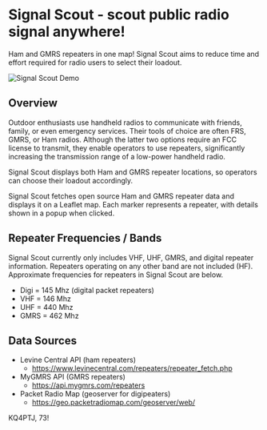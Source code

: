 # Signal Scout - scout public radio signal anywhere!

Ham and GMRS repeaters in one map! Signal Scout aims to reduce time and effort required for radio users to select their loadout.

![Signal Scout Demo](./signal_scout_demo.gif)

## Overview

Outdoor enthusiasts use handheld radios to communicate with friends, family, or even emergency services. Their tools of choice are often FRS, GMRS, or Ham radios. Although the latter two options require an FCC license to transmit, they enable operators to use repeaters, significantly increasing the transmission range of a low-power handheld radio.

Signal Scout displays both Ham and GMRS repeater locations, so operators can choose their loadout accordingly.

Signal Scout fetches open source Ham and GMRS repeater data and displays it on a Leaflet map. Each marker represents a repeater, with details shown in a popup when clicked.

## Repeater Frequencies / Bands
Signal Scout currently only includes VHF, UHF, GMRS, and digital repeater information. Repeaters operating on any other band are not included (HF). Approximate frequencies for repeaters in Signal Scout are below.
  - Digi = 145 Mhz (digital packet repeaters)
  - VHF = 146 Mhz
  - UHF = 440 Mhz
  - GMRS = 462 Mhz


## Data Sources
- Levine Central API (ham repeaters)
  - https://www.levinecentral.com/repeaters/repeater_fetch.php
- MyGMRS API (GMRS repeaters)
  - https://api.mygmrs.com/repeaters
- Packet Radio Map (geoserver for digipeaters)
  - https://geo.packetradiomap.com/geoserver/web/


KQ4PTJ, 73!